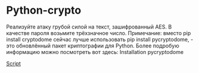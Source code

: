 # Python-crypto
Реализуйте атаку грубой силой на текст, зашифрованный AES. В качестве пароля возьмите трёхзначное число.  Примечание: вместо pip install cryptodome сейчас лучше использовать pip install pycryptodome, - это обновлённый пакет криптографии для Python. Более подробую информацию можно посмотреть вот здесь: Installation pycryptodome

[Script](Python-crypto/script.md)
